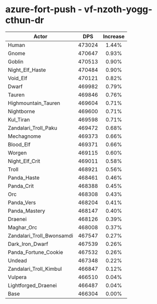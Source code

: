 # azure-fort-push - vf-nzoth-yogg-cthun-dr
| Actor | DPS | Increase |
|---|:---:|:---:|
|Human|473024|1.44%|
|Gnome|470647|0.93%|
|Goblin|470513|0.90%|
|Night_Elf_Haste|470484|0.90%|
|Void_Elf|470121|0.82%|
|Dwarf|469982|0.79%|
|Tauren|469846|0.76%|
|Highmountain_Tauren|469604|0.71%|
|Nightborne|469600|0.71%|
|Kul_Tiran|469598|0.71%|
|Zandalari_Troll_Paku|469472|0.68%|
|Mechagnome|469373|0.66%|
|Blood_Elf|469371|0.66%|
|Worgen|469115|0.60%|
|Night_Elf_Crit|469011|0.58%|
|Troll|468921|0.56%|
|Panda_Haste|468461|0.46%|
|Panda_Crit|468388|0.45%|
|Orc|468308|0.43%|
|Panda_Vers|468204|0.41%|
|Panda_Mastery|468147|0.40%|
|Draenei|468126|0.39%|
|Maghar_Orc|468008|0.37%|
|Zandalari_Troll_Bwonsamdi|467547|0.27%|
|Dark_Iron_Dwarf|467539|0.26%|
|Panda_Fortune_Cookie|467532|0.26%|
|Undead|467348|0.22%|
|Zandalari_Troll_Kimbul|466847|0.12%|
|Vulpera|466510|0.04%|
|Lightforged_Draenei|466487|0.04%|
|Base|466304|0.00%|
